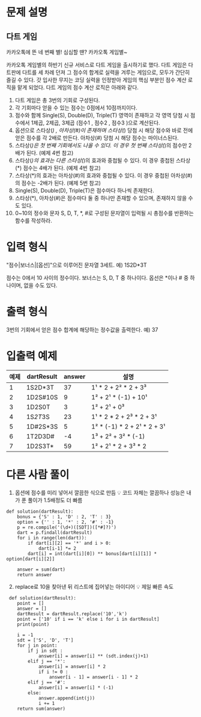 # 문제 설명
## 다트 게임
카카오톡에 뜬 네 번째 별! 심심할 땐? 카카오톡 게임별~

카카오톡 게임별의 하반기 신규 서비스로 다트 게임을 출시하기로 했다. 다트 게임은 다트판에 다트를 세 차례 던져 그 점수의 합계로 실력을 겨루는 게임으로, 모두가 간단히 즐길 수 있다.
갓 입사한 무지는 코딩 실력을 인정받아 게임의 핵심 부분인 점수 계산 로직을 맡게 되었다. 다트 게임의 점수 계산 로직은 아래와 같다.

1. 다트 게임은 총 3번의 기회로 구성된다.
2. 각 기회마다 얻을 수 있는 점수는 0점에서 10점까지이다.
3. 점수와 함께 Single(S), Double(D), Triple(T) 영역이 존재하고 각 영역 당첨 시 점수에서 1제곱, 2제곱, 3제곱 (점수1 , 점수2 , 점수3 )으로 계산된다.
4. 옵션으로 스타상(*) , 아차상(#)이 존재하며 스타상(*) 당첨 시 해당 점수와 바로 전에 얻은 점수를 각 2배로 만든다. 아차상(#) 당첨 시 해당 점수는 마이너스된다.
5. 스타상(*)은 첫 번째 기회에서도 나올 수 있다. 이 경우 첫 번째 스타상(*)의 점수만 2배가 된다. (예제 4번 참고)
6. 스타상(*)의 효과는 다른 스타상(*)의 효과와 중첩될 수 있다. 이 경우 중첩된 스타상(*) 점수는 4배가 된다. (예제 4번 참고)
7. 스타상(*)의 효과는 아차상(#)의 효과와 중첩될 수 있다. 이 경우 중첩된 아차상(#)의 점수는 -2배가 된다. (예제 5번 참고)
8. Single(S), Double(D), Triple(T)은 점수마다 하나씩 존재한다.
9. 스타상(*), 아차상(#)은 점수마다 둘 중 하나만 존재할 수 있으며, 존재하지 않을 수도 있다.
10. 0~10의 정수와 문자 S, D, T, *, #로 구성된 문자열이 입력될 시 총점수를 반환하는 함수를 작성하라.

# 입력 형식
"점수|보너스|[옵션]"으로 이루어진 문자열 3세트.
예) 1S2D*3T

점수는 0에서 10 사이의 정수이다.
보너스는 S, D, T 중 하나이다.
옵선은 *이나 # 중 하나이며, 없을 수도 있다.

# 출력 형식
3번의 기회에서 얻은 점수 합계에 해당하는 정수값을 출력한다.
예) 37

# 입출력 예제
|예제|dartResult|answer|설명|
|---|---|---|---|
|1|1S2D*3T|37|1¹ * 2 + 2² * 2 + 3³|
|2|1D2S#10S|9|1² + 2¹ * (-1) + 10¹|
|3|1D2S0T|3|1² + 2¹ + 0³|
|4|1S*2T*3S|23|1¹ * 2 * 2 + 2³ * 2 + 3¹|
|5|1D#2S*3S|5|1² * (-1) * 2 + 2¹ * 2 + 3¹|
|6|1T2D3D#|-4|1³ + 2² + 3² * (-1)|
|7|1D2S3T*|59|1² + 2¹ * 2 + 3³ * 2|

# 다른 사람 풀이
1. 옵션에 점수를 미리 넣어서 깔끔한 식으로 만듬
💡 코드 자체는 깔끔하나 성능은 내가 푼 풀이가 1.5배정도 더 빠름
```
def solution(dartResult):
    bonus = {'S' : 1, 'D' : 2, 'T' : 3}
    option = {'' : 1, '*' : 2, '#' : -1}
    p = re.compile('(\d+)([SDT])([*#]?)')
    dart = p.findall(dartResult)
    for i in range(len(dart)):
        if dart[i][2] == '*' and i > 0:
            dart[i-1] *= 2
        dart[i] = int(dart[i][0]) ** bonus[dart[i][1]] * option[dart[i][2]]

    answer = sum(dart)
    return answer
```

2. replace로 10을 찾아낸 뒤 리스트에 집어넣는 아이디어
💡 제일 빠른 속도
```
 def solution(dartResult):
    point = []
    answer = []
    dartResult = dartResult.replace('10','k')
    point = ['10' if i == 'k' else i for i in dartResult]
    print(point)

    i = -1
    sdt = ['S', 'D', 'T']
    for j in point:
        if j in sdt :
            answer[i] = answer[i] ** (sdt.index(j)+1)
        elif j == '*':
            answer[i] = answer[i] * 2
            if i != 0 :
                answer[i - 1] = answer[i - 1] * 2
        elif j == '#':
            answer[i] = answer[i] * (-1)
        else:
            answer.append(int(j))
            i += 1
    return sum(answer)
```